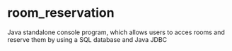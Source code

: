 # room_reservation
Java standalone console program, which allows users to acces rooms and reserve them by using a SQL database and Java JDBC
